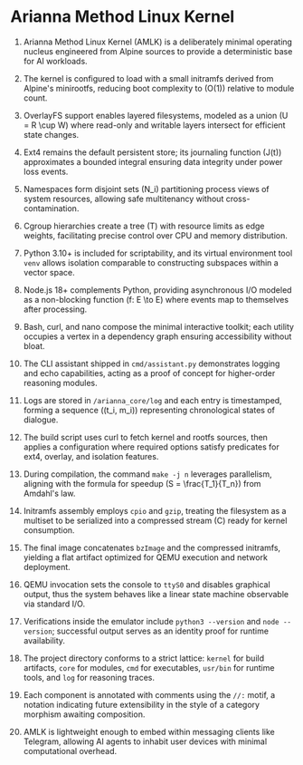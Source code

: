# Arianna Method Linux Kernel

1. Arianna Method Linux Kernel (AMLK) is a deliberately minimal operating nucleus engineered from Alpine sources to provide a deterministic base for AI workloads.

2. The kernel is configured to load with a small initramfs derived from Alpine's minirootfs, reducing boot complexity to \(O(1)\) relative to module count.

3. OverlayFS support enables layered filesystems, modeled as a union \(U = R \cup W\) where read-only and writable layers intersect for efficient state changes.

4. Ext4 remains the default persistent store; its journaling function \(J(t)\) approximates a bounded integral ensuring data integrity under power loss events.

5. Namespaces form disjoint sets \(N_i\) partitioning process views of system resources, allowing safe multitenancy without cross-contamination.

6. Cgroup hierarchies create a tree \(T\) with resource limits as edge weights, facilitating precise control over CPU and memory distribution.

7. Python 3.10+ is included for scriptability, and its virtual environment tool `venv` allows isolation comparable to constructing subspaces within a vector space.

8. Node.js 18+ complements Python, providing asynchronous I/O modeled as a non-blocking function \(f: E \to E\) where events map to themselves after processing.

9. Bash, curl, and nano compose the minimal interactive toolkit; each utility occupies a vertex in a dependency graph ensuring accessibility without bloat.

10. The CLI assistant shipped in `cmd/assistant.py` demonstrates logging and echo capabilities, acting as a proof of concept for higher-order reasoning modules.

11. Logs are stored in `/arianna_core/log` and each entry is timestamped, forming a sequence \((t_i, m_i)\) representing chronological states of dialogue.

12. The build script uses curl to fetch kernel and rootfs sources, then applies a configuration where required options satisfy predicates for ext4, overlay, and isolation features.

13. During compilation, the command `make -j n` leverages parallelism, aligning with the formula for speedup \(S = \frac{T_1}{T_n}\) from Amdahl's law.

14. Initramfs assembly employs `cpio` and `gzip`, treating the filesystem as a multiset to be serialized into a compressed stream \(C\) ready for kernel consumption.

15. The final image concatenates `bzImage` and the compressed initramfs, yielding a flat artifact optimized for QEMU execution and network deployment.

16. QEMU invocation sets the console to `ttyS0` and disables graphical output, thus the system behaves like a linear state machine observable via standard I/O.

17. Verifications inside the emulator include `python3 --version` and `node --version`; successful output serves as an identity proof for runtime availability.

18. The project directory conforms to a strict lattice: `kernel` for build artifacts, `core` for modules, `cmd` for executables, `usr/bin` for runtime tools, and `log` for reasoning traces.

19. Each component is annotated with comments using the `//:` motif, a notation indicating future extensibility in the style of a category morphism awaiting composition.

20. AMLK is lightweight enough to embed within messaging clients like Telegram, allowing AI agents to inhabit user devices with minimal computational overhead.
